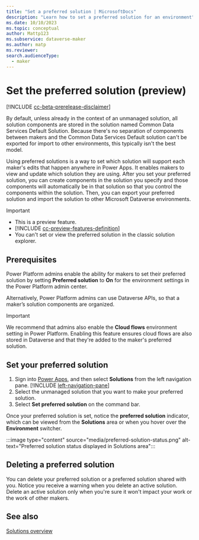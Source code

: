 ```yaml
---
title: "Set a preferred solution | MicrosoftDocs"
description: "Learn how to set a preferred solution for an environment"
ms.date: 10/10/2023
ms.topic: conceptual
author: Mattp123
ms.subservice: dataverse-maker
ms.author: matp
ms.reviewer: 
search.audienceType: 
  - maker
---
```

# Set the preferred solution (preview)

[!INCLUDE [cc-beta-prerelease-disclaimer](../../includes/cc-beta-prerelease-disclaimer.md)]

By default, unless already in the context of an unmanaged solution, all solution components are stored in the solution named Common Data Services Default Solution. Because there's no separation of components between makers and the Common Data Services Default solution can't be exported for import to other environments, this typically isn't the best model.

Using preferred solutions is a way to set which solution will support each maker's edits that happen anywhere in Power Apps. It enables makers to view and update which solution they are using. After you set your preferred solution, you can create components in the solution you specify and those components will automatically be in that solution so that you control the components within the solution. Then, you can export your preferred solution and import the solution to other Microsoft Dataverse environments.

> [!IMPORTANT]
>
> - This is a preview feature.
> - [!INCLUDE [cc-preview-features-definition](../../includes/cc-preview-features-definition.md)]
> - You can't set or view the preferred solution in the classic solution explorer.

## Prerequisites

Power Platform admins enable the ability for makers to set their preferred solution by setting **Preferred solution** to **On** for the environment settings in the Power Platform admin center. <!-- Link to PPAC environment settings -->

Alternatively, Power Platform admins can use Dataverse APIs, so that a maker’s solution components are organized. <!-- Where is this developer documentation? -->

> [!IMPORTANT]
> We recommend that admins also enable the **Cloud flows** environment setting in Power Platform. Enabling this feature ensures cloud flows are also stored in Dataverse and that they're added to the maker's preferred solution. <!-- Link to PPAC environment settings -->

## Set your preferred solution

1. Sign into [Power Apps](https://make.powerapps.com/?utm_source=padocs&utm_medium=linkinadoc&utm_campaign=referralsfromdoc), and then select **Solutions** from the left navigation pane. [!INCLUDE [left-navigation-pane](../../includes/left-navigation-pane.md)]
1. Select the unmanaged solution that you want to make your preferred solution.
1. Select **Set preferred solution** on the command bar.

Once your preferred solution is set, notice the **preferred solution** indicator, which can be viewed from the **Solutions** area or when you hover over the **Environment** switcher.

:::image type="content" source="media/preferred-solution-status.png" alt-text="Preferred solution status displayed in Solutions area":::

## Deleting a preferred solution

You can delete your preferred solution or a preferred solution shared with you. Notice you receive a warning when you delete an active solution. Delete an active solution only when you're sure it won't impact your work or the work of other makers.

## See also

[Solutions overview](solutions-overview.md)